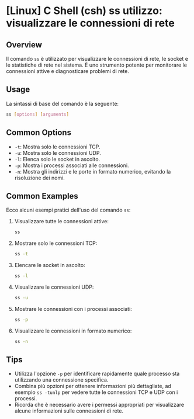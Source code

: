 # [Linux] C Shell (csh) ss utilizzo: visualizzare le connessioni di rete

## Overview
Il comando `ss` è utilizzato per visualizzare le connessioni di rete, le socket e le statistiche di rete nel sistema. È uno strumento potente per monitorare le connessioni attive e diagnosticare problemi di rete.

## Usage
La sintassi di base del comando è la seguente:

```bash
ss [options] [arguments]
```

## Common Options
- `-t`: Mostra solo le connessioni TCP.
- `-u`: Mostra solo le connessioni UDP.
- `-l`: Elenca solo le socket in ascolto.
- `-p`: Mostra i processi associati alle connessioni.
- `-n`: Mostra gli indirizzi e le porte in formato numerico, evitando la risoluzione dei nomi.

## Common Examples
Ecco alcuni esempi pratici dell'uso del comando `ss`:

1. Visualizzare tutte le connessioni attive:
   ```bash
   ss
   ```

2. Mostrare solo le connessioni TCP:
   ```bash
   ss -t
   ```

3. Elencare le socket in ascolto:
   ```bash
   ss -l
   ```

4. Visualizzare le connessioni UDP:
   ```bash
   ss -u
   ```

5. Mostrare le connessioni con i processi associati:
   ```bash
   ss -p
   ```

6. Visualizzare le connessioni in formato numerico:
   ```bash
   ss -n
   ```

## Tips
- Utilizza l'opzione `-p` per identificare rapidamente quale processo sta utilizzando una connessione specifica.
- Combina più opzioni per ottenere informazioni più dettagliate, ad esempio `ss -tunlp` per vedere tutte le connessioni TCP e UDP con i processi.
- Ricorda che è necessario avere i permessi appropriati per visualizzare alcune informazioni sulle connessioni di rete.